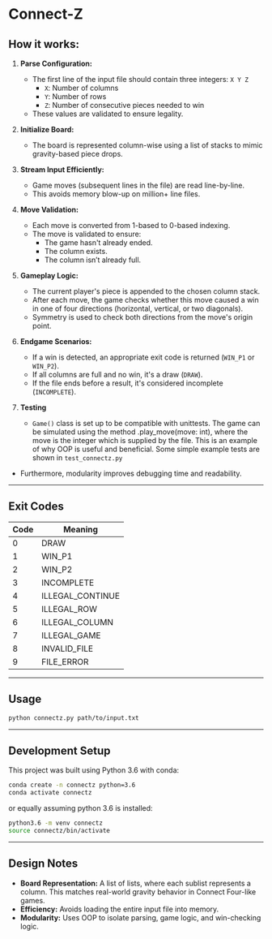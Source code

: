 # Connect-Z

## How it works:

1. **Parse Configuration:**
   - The first line of the input file should contain three integers: `X Y Z`
     - `X`: Number of columns
     - `Y`: Number of rows
     - `Z`: Number of consecutive pieces needed to win
   - These values are validated to ensure legality.

2. **Initialize Board:**
   - The board is represented column-wise using a list of stacks to mimic gravity-based piece drops.

3. **Stream Input Efficiently:**
   - Game moves (subsequent lines in the file) are read line-by-line.
   - This avoids memory blow-up on million+ line files.

4. **Move Validation:**
   - Each move is converted from 1-based to 0-based indexing.
   - The move is validated to ensure:
     - The game hasn't already ended.
     - The column exists.
     - The column isn’t already full.

5. **Gameplay Logic:**
   - The current player's piece is appended to the chosen column stack.
   - After each move, the game checks whether this move caused a win in one of four directions (horizontal, vertical, or two diagonals).
   - Symmetry is used to check both directions from the move's origin point.

6. **Endgame Scenarios:**
   - If a win is detected, an appropriate exit code is returned (`WIN_P1` or `WIN_P2`).
   - If all columns are full and no win, it's a draw (`DRAW`).
   - If the file ends before a result, it's considered incomplete (`INCOMPLETE`).

7. **Testing**
   - `Game()` class is set up to be compatible with unittests. The game can be simulated using the method .play_move(move: int), where the move is the integer which is supplied by the file. This is an example of why OOP is useful and beneficial. Some simple example tests are shown in `test_connectz.py`
  - Furthermore, modularity improves debugging time and readability. 
  

---

## Exit Codes

| Code | Meaning            |
|------|--------------------|
| 0    | DRAW               |
| 1    | WIN_P1             |
| 2    | WIN_P2             |
| 3    | INCOMPLETE         |
| 4    | ILLEGAL_CONTINUE   |
| 5    | ILLEGAL_ROW        |
| 6    | ILLEGAL_COLUMN     |
| 7    | ILLEGAL_GAME       |
| 8    | INVALID_FILE       |
| 9    | FILE_ERROR         |

---

## Usage

```bash
python connectz.py path/to/input.txt
```

---

## Development Setup

This project was built using Python 3.6 with conda:

```bash
conda create -n connectz python=3.6
conda activate connectz
```

or equally assuming python 3.6 is installed:

```bash 
python3.6 -m venv connectz
source connectz/bin/activate
```

---

## Design Notes

- **Board Representation:** A list of lists, where each sublist represents a column. This matches real-world gravity behavior in Connect Four-like games.
- **Efficiency:** Avoids loading the entire input file into memory.
- **Modularity:** Uses OOP to isolate parsing, game logic, and win-checking logic.

